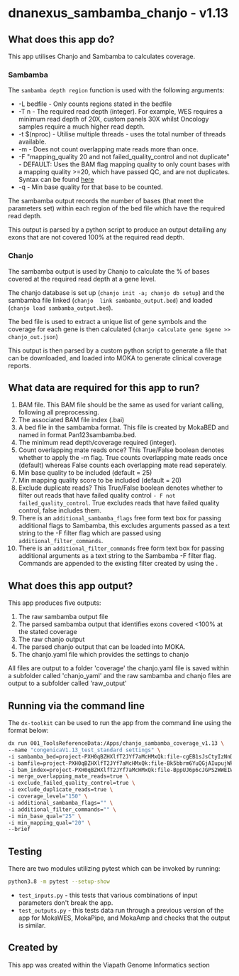 # dnanexus_sambamba_chanjo - v1.13

## What does this app do?

This app utilises Chanjo and Sambamba to calculates coverage.

### Sambamba

The `sambamba depth region` function is used with the following arguments:

* -L bedfile    -   Only counts regions stated in the bedfile
* -T n -   The required read depth (integer). For example, WES requires a minimum read depth of 20X, custom panels 30X whilst Oncology samples require a much higher read depth.
* -t $(nproc)    -   Utilise multiple threads - uses the total number of threads available.
* -m    -   Does not count overlapping mate reads more than once.
* -F "mapping_quality 20 and not failed_quality_control and not duplicate"    - DEFAULT: Uses the BAM flag mapping quality to only count bases with a mapping quality >=20, which have passed QC, and are not duplicates. Syntax can be found [here](https://github.com/biod/sambamba/wiki/%5Bsambamba-view%5D-Filter-expression-syntax)
* -q    -   Min base quality for that base to be counted.

The sambamba output records the number of bases (that meet the parameters set) within each region of the bed file which have the required read depth.

This output is parsed by a python script to produce an output detailing any exons that are not covered 100% at the required read depth.

### Chanjo

The sambamba output is used by Chanjo to calculate the % of bases covered at the required read depth at a gene level.

The chanjo database is set up (`chanjo init -a; chanjo db setup`) and the sambamba file linked (`chanjo  link sambamba_output.bed`) and loaded (`chanjo load sambamba_output.bed`).

The bed file is used to extract a unique list of gene symbols and the coverage for each gene is then calculated (`chanjo calculate gene $gene >> chanjo_out.json`)

This output is then parsed by a custom python script to generate a file that can be downloaded, and loaded into MOKA to generate clinical coverage reports.

## What data are required for this app to run?

1. BAM file. This BAM file should be the same as used for variant calling, following all preprocessing.
2. The associated BAM file index (.bai)
3. A bed file in the sambamba format. This file is created by MokaBED and named in format Pan123sambamba.bed.
4. The minimum read depth/coverage required (integer).
5. Count overlapping mate reads once? This True/False boolean denotes whether to apply the -m flag. True counts overlapping mate reads once (default) whereas False counts each overlapping mate read seperately.
6. Min base quality to be included (default = 25)
7. Min mapping quality score to be included (default = 20)
8. Exclude duplicate reads? This True/False boolean denotes whether to filter out reads that have failed quality control `- F not failed_quality_control`. True excludes reads that have failed quality control, false includes them.
9. There is an `additional_sambamba_flags` free form text box for passing additional flags to Sambamba, this excludes arguments passed as a text string to the -F filter flag which are passed using `additional_filter_commands`.
10. There is an `additional_filter_commands` free form text box for passing additional arguments as a text string to the Sambamba -F filter flag.  Commands are appended to the existing filter created by using the .

## What does this app output?

This app produces five outputs:

1. The raw sambamba output file
2. The parsed sambamba output that identifies exons covered <100% at the stated coverage
3. The raw chanjo output
4. The parsed chanjo output that can be loaded into MOKA.
5. The chanjo.yaml file which provides the settings to chanjo

All files are output to a folder 'coverage'
the chanjo.yaml file is saved within a subfolder called 'chanjo_yaml' and the raw sambamba and chanjo files are output to a subfolder called 'raw_output'

## Running via the command line

The `dx-toolkit` can be used to run the app from the command line using the format below:

```bash
dx run 001_ToolsReferenceData:/Apps/chanjo_sambamba_coverage_v1.13 \
--name "congenicaV1.13_test_standard settings" \
-i sambamba_bed=project-PXH0qBZHXlfT2JYf7aMcHMxQk:file-cgEB1sJsCtyIzNnD6rju57Nhe \
-i bamfile=project-PXH0qBZHXlfT2JYf7aMcHMxQk:file-Bk5bbrm6YuQGjAIupujWk0FjO \
-i bam_index=project-PXH0qBZHXlfT2JYf7aMcHMxQk:file-BppUJ6p6cJGPS2WWEIWqzMBOc \
-i merge_overlapping_mate_reads=true \
-i exclude_failed_quality_control=true \
-i exclude_duplicate_reads=true \
-i coverage_level="150" \
-i additional_sambamba_flags="" \
-i additional_filter_commands="" \
-i min_base_qual="25" \
-i min_mapping_qual="20" \
--brief
```

## Testing

There are two modules utilizing pytest which can be invoked by running:

```bash
python3.8 -m pytest --setup-show
```

* `test_inputs.py` - this tests that various combinations of input parameters don't break the app.
* `test_outputs.py` - this tests data run through a previous version of the app for MokaWES, MokaPipe, and MokaAmp and checks that the output is similar.

## Created by

This app was created within the Viapath Genome Informatics section
